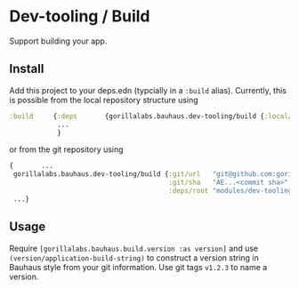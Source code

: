 # Dev-tooling / Build

Support building your app.

## Install

Add this project to your deps.edn (typcially in a `:build` alias).
Currently, this is possible from the local repository structure using

```clojure
:build     {:deps       {gorillalabs.bauhaus.dev-tooling/build {:local/root "../../modules/dev-tooling/build"}
            ...
            }
```

or from the git repository using

```clojure
{       ...
 gorillalabs.bauhaus.dev-tooling/build {:git/url   "git@github.com:gorillalabs/bauhaus.git"
                                        :git/sha   "AE...<commit sha>"
                                        :deps/root "modules/dev-tooling/build"}
 ...}
```

## Usage

Require `[gorillalabs.bauhaus.build.version :as version]` and use
`(version/application-build-string)` to construct a version string in Bauhaus style
from your git information. Use git tags `v1.2.3` to name a version.